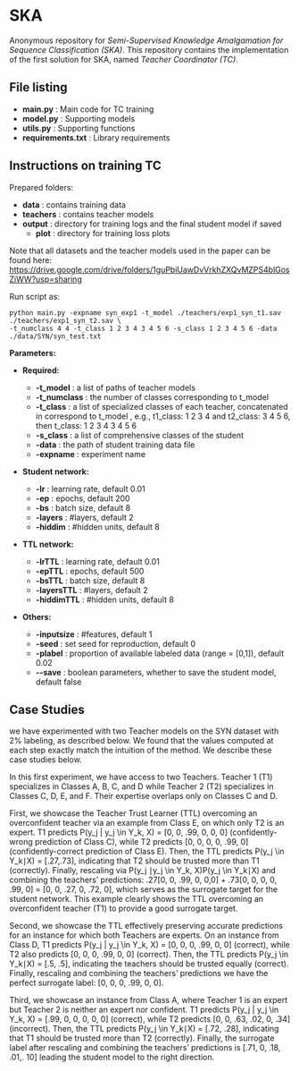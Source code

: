 # SKA
Anonymous repository for <i>Semi-Supervised Knowledge Amalgamation for Sequence Classification (SKA)</i>.
This repository contains the implementation of the first solution for SKA, named <i>Teacher Coordinator (TC)</i>. 

## File listing

+ __main.py__ : Main code for TC training
+ __model.py__ : Supporting models
+ __utils.py__ : Supporting functions
+ __requirements.txt__ : Library requirements

## Instructions on training TC

Prepared folders:

+ __data__ : contains training data
+ __teachers__ : contains teacher models
+ __output__ : directory for training logs and the final student model if saved
    + __plot__ : directory for training loss plots

Note that all datasets and the teacher models used in the paper can be found here: https://drive.google.com/drive/folders/1guPbiUawDvVrkhZXQvMZPS4blGosZiWW?usp=sharing

Run script as:

    python main.py -expname syn_exp1 -t_model ./teachers/exp1_syn_t1.sav ./teachers/exp1_syn_t2.sav \
    -t_numclass 4 4 -t_class 1 2 3 4 3 4 5 6 -s_class 1 2 3 4 5 6 -data ./data/SYN/syn_test.txt
  
<!-- data_label ./data/labeled_data.txt -data_unlabel ./data/unlabeled_data.txt -expname 'test'-->
  
<b>Parameters:</b>

+ __Required:__
  + __-t_model__ : a list of paths of teacher models 
  + __-t_numclass__ : the number of classes corresponding to t_model
  + __-t_class__ : a list of specialized classes of each teacher, concatenated in correspond to t_model , e.g., t1_class: 1 2 3 4 and t2_class: 3 4 5 6, then t_class: 1 2 3 4 3 4 5 6
  + __-s_class__ : a list of comprehensive classes of the student
  + __-data__ : the path of student training data file
  + __-expname__ : experiment name
  <!-- + __-data_label__ the student training data file with labels
  + __-data_unlabel__ the student training data file with no label -->

+ __Student network:__
  + __-lr__ : learning rate, default 0.01
  + __-ep__ : epochs, default 200
  + __-bs__ : batch size, default 8
  + __-layers__ : #layers, default 2
  + __-hiddim__ : #hidden units, default 8

+ __TTL network:__
  + __-lrTTL__ : learning rate, default 0.01
  + __-epTTL__ : epochs, default 500
  + __-bsTTL__ : batch size, default 8
  + __-layersTTL__ : #layers, default 2
  + __-hiddimTTL__ : #hidden units, default 8

+ __Others:__
  + __-inputsize__ : #features, default 1
  + __-seed__ : set seed for reproduction, default 0
  + __-plabel__ : proportion of available labeled data (range = [0,1]), default 0.02
  + __--save__ : boolean parameters, whether to save the student model, default false
  
  
## Case Studies
we have experimented with two Teacher models on the SYN dataset with 2% labeling, as described below. We found that the values computed at each step exactly match the intuition of the method. We describe these case studies below.

In this first experiment, we have access to two Teachers. Teacher 1 (T1) specializes in Classes A, B, C, and D while Teacher 2 (T2) specializes in Classes C, D, E, and F. Their expertise overlaps only on Classes C and D.

First, we showcase the Teacher Trust Learner (TTL) overcoming an overconfident teacher via an example from Class E, on which only T2 is an expert. T1 predicts P(y_j | y_j \in Y_k, X) = [0, 0, .99, 0, 0, 0] (confidently-wrong prediction of Class C), while T2 predicts [0, 0, 0, 0, .99, 0] (confidently-correct prediction of Class E). Then, the TTL predicts P(y_j \in Y_k∣X) = [.27,.73], indicating that T2 should be trusted more than T1 (correctly). Finally, rescaling via P(y_j ∣y_j \in Y_k, X)P(y_j \in Y_k∣X) and combining the teachers’ predictions: .27[0, 0, .99, 0, 0,0] + .73[0, 0, 0, 0, .99, 0] = [0, 0, .27, 0, .72, 0], which serves as the surrogate target for the student network. This example clearly shows the TTL overcoming an overconfident teacher (T1) to provide a good surrogate target.

Second, we showcase the TTL effectively preserving accurate predictions for an instance for which both Teachers are experts. On an instance from Class D, T1 predicts P(y_j | y_j \in Y_k, X) = [0, 0, 0, .99, 0, 0] (correct), while T2 also predicts [0, 0, 0, .99, 0, 0] (correct). Then, the TTL predicts P(y_j \in Y_k∣X) = [.5, .5], indicating the teachers should be trusted equally (correct). Finally, rescaling and combining the teachers’ predictions we have the perfect surrogate label: [0, 0, 0, .99, 0, 0].

Third, we showcase an instance from Class A, where Teacher 1 is an expert but Teacher 2 is neither an expert nor confident. T1 predicts P(y_j | y_j \in Y_k, X) = [.99, 0, 0, 0, 0, 0] (correct), while T2 predicts [0, 0, .63, .02, 0, .34] (incorrect). Then, the TTL predicts P(y_j \in Y_k∣X) = [.72, .28], indicating that T1 should be trusted more than T2 (correctly). Finally, the surrogate label after rescaling and combining the teachers’ predictions is [.71, 0, .18, .01,. 10] leading the student model to the right direction.
